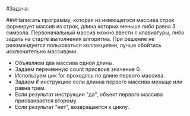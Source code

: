 #Задача:

###Написать программу, которая из имеющегося массива строк формирует массив из строк, длина которых меньше либо равна 3 символа. Первоначальный массив можно ввести с клавиатуры, либо задать на старте выполнения алгоритма. При решение не рекомендуется пользоваться коллекциями, лучше обойтись исключительно массивами.

* Объявляем два массива одной длины.
* Задаем переменную count присвоив значение 0.
* Используем цик for проходясь по длине первого     массива.
* Задаем if инструкцию если длинна первого массива меньще или равна трем.
* Если результат инструкции "да", объект первого массива присваивается второму.
* Если результат "нет", возвращается к циклу.